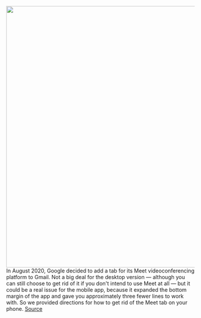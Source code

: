 <img src='https://cdn.vox-cdn.com/thumbor/lf-bcEeXrJtxojlBOxneFrJItKQ=/0x0:2040x1360/1200x800/filters:focal(857x517:1183x843)/cdn.vox-cdn.com/uploads/chorus_image/image/69769623/acastro_201210_1777_gmail_0001.0.jpg' width='700px' /><br/>
In August 2020, Google decided to add a tab for its Meet videoconferencing platform to Gmail. Not a big deal for the desktop version — although you can still choose to get rid of it if you don't intend to use Meet at all — but it could be a real issue for the mobile app, because it expanded the bottom margin of the app and gave you approximately three fewer lines to work with. So we provided directions for how to get rid of the Meet tab on your phone.
<a href='https://www.theverge.com/22639309/gmail-google-chat-rooms-how-to-android-ios'> Source <a/>